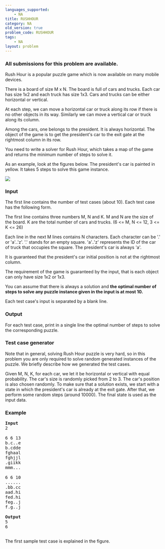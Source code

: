 ```yaml
---
languages_supported:
    - NA
title: RUSHHOUR
category: NA
old_version: true
problem_code: RUSHHOUR
tags:
    - NA
layout: problem
---
```

###  All submissions for this problem are available. 

Rush Hour is a popular puzzle game which is now available on many mobile devices.

There is a board of size M x N. The board is full of cars and trucks. Each car has size 1x2 and each truck has size 1x3. Cars and trucks can be either horizontal or vertical.

At each step, we can move a horizontal car or truck along its row if there is no other objects in its way. Similarly we can move a vertical car or truck along its column.

Among the cars, one belongs to the president. It is always horizontal. The object of the game is to get the president's car to the exit gate at the rightmost column in its row.

You need to write a solver for Rush Hour, which takes a map of the game and returns the minimum number of steps to solve it.

As an example, look at the figures below. The president's car is painted in yellow. It takes 5 steps to solve this game instance.

![](https://www.spoj.pl/content/paulmcvn:rushhour_small.png)

### Input

The first line contains the number of test cases (about 10). Each test case has the following form.

The first line contains three numbers M, N and K. M and N are the size of the board. K are the total number of cars and trucks. (6 <= M, N <= 12, 3 <= K <= 26)

Each line in the next M lines contains N characters. Each character can be '.' or 'a'..'z'. '.' stands for an empty square. 'a'..'z' represents the ID of the car of truck that occupies the square. The president's car is always 'a'.

It is guaranteed that the president's car initial position is not at the rightmost column.

The requirement of the game is guaranteed by the input, that is each object can only have size 1x2 or 1x3.

You can assume that there is always a solution and **the optimal number of steps to solve any puzzle instance given in the input is at most 10.**

Each test case's input is separated by a blank line.

### Output

For each test case, print in a single line the optimal number of steps to solve the corresponding puzzle.

### Test case generator

Note that in general, solving Rush Hour puzzle is very hard, so in this problem you are only required to solve random generated instances of the puzzle. We briefly describe how we generated the test cases.

Given M, N, K, for each car, we let it be horizontal or vertical with equal probability. The car's size is randomly picked from 2 to 3. The car's position is also chosen randomly. To make sure that a solution exists, we start with a state in which the president's car is already at the exit gate. After that, we perform some random steps (around 10000). The final state is used as the input data.

### Example

<pre>
<b>Input</b>
2

6 6 13
b.c..e
b.cdde
fghaal
fghjjl
.giikk
mmm...

6 6 10
......
.bb.cc
aad.hi
fed.hi
feg..j
f.g..j

<b>Output</b>
5
6

</pre>The first sample test case is explained in the figure.